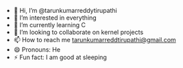 - 👋 Hi, I’m @tarunkumarreddytirupathi
- 👀 I’m interested in everything
- 🌱 I’m currently learning C
- 💞️ I’m looking to collaborate on kernel projects
- 📫 How to reach me tarunkumarreddtirupathi@gmail.com
- 😄 Pronouns: He
- ⚡ Fun fact: I am good at sleeping

<!---
tarunkumarreddytirupathi/tarunkumarreddytirupathi is a ✨ special ✨ repository because its `README.md` (this file) appears on your GitHub profile.
You can click the Preview link to take a look at your changes.
--->
